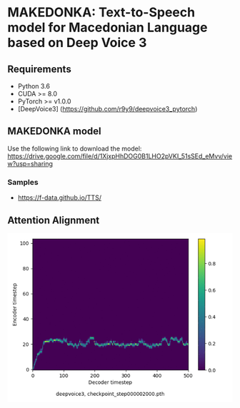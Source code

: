 # MAKEDONKA: Text-to-Speech model for Macedonian Language based on Deep Voice 3

## Requirements

 - Python 3.6
 - CUDA >= 8.0
 - PyTorch >= v1.0.0
 - [DeepVoice3] (https://github.com/r9y9/deepvoice3_pytorch)

## MAKEDONKA model
Use the following link to download the model: https://drive.google.com/file/d/1XjxpHhDOG0B1LHO2pVKI_51sSEd_eMvv/view?usp=sharing

### Samples
 - https://f-data.github.io/TTS/

## Attention Alignment
![Alignment over training](alignment.gif)